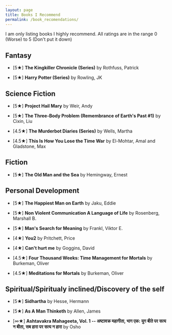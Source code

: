 ```yaml
---
layout: page
title: Books I Recommend
permalink: /book_recomendations/
---
```

I am only listing books I highly recommend. All ratings are in the range 0 (Worse) to 5 (Don't put it down)

## Fantasy
* [5★] **The Kingkiller Chronicle (Series)** by Rothfuss, Patrick

* [5★] **Harry Potter (Series)** by Rowling, JK


## Science Fiction
* [5★] **Project Hail Mary** by Weir, Andy

* [5★] **The Three-Body Problem (Remembrance of Earth's Past #1)** by Cixin, Liu
  
* [4.5★] **The Murderbot Diaries (Series)** by Wells, Martha

* [4.5★] **This Is How You Lose the Time War** by El-Mohtar, Amal and Gladstone, Max


## Fiction
* [5★] **The Old Man and the Sea** by Hemingway, Ernest
 

## Personal Development
* [5★] **The Happiest Man on Earth** by Jaku, Eddie
  
* [5★] **Non Violent Communication A Language of Life** by Rosenberg, Marshall B.
  
* [5★] **Man's Search for Meaning** by Frankl, Viktor E.

* [4★] **You2** by Pritchett, Price

* [4★] **Can't hurt me** by Goggins, David

* [4.5★] **Four Thousand Weeks: Time Management for Mortals** by Burkeman, Oliver 

* [4.5★] **Meditations for Mortals** by Burkeman, Oliver



## Spiritual/Spiritualy inclined/Discovery of the self

* [5★] **Sidhartha** by Hesse, Hermann

* [5★] **As A Man Thinketh** by Allen, James

* [∞★] **Ashtavakra Mahageeta, Vol. 1 -- अष्टावक्र महागीता, भाग एक: युग बीते पर सत्य न बीता, सब हारा पर सत्य न हारा** by Osho
